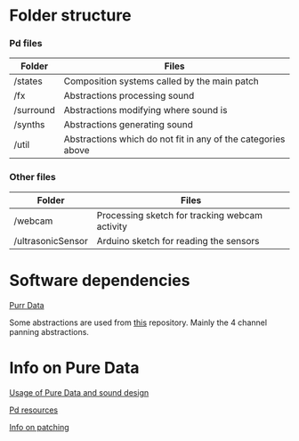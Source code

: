 # Folder structure

### Pd files
| Folder | Files
| - | -
| /states|  Composition systems called by the main patch
| /fx | Abstractions processing sound
| /surround | Abstractions modifying where sound is
| /synths | Abstractions generating sound
| /util | Abstractions which do not fit in any of the categories above


### Other files
| Folder | Files
| - | -
| /webcam | Processing sketch for tracking webcam activity
| /ultrasonicSensor | Arduino sketch for reading the sensors

# Software dependencies

[Purr Data](https://github.com/agraef/purr-data/releases)

Some abstractions are used from [this](https://github.com/wjslager/Pd_Tools) repository. Mainly the 4 channel panning abstractions.

# Info on Pure Data

[Usage of Pure Data and sound design](https://mitpress.mit.edu/books/designing-sound)

[Pd resources](https://puredata.info/docs/tutorials)

[Info on patching](http://www.earcatching.com/pdconv/)
